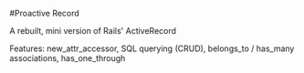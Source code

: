 #Proactive Record

A rebuilt, mini version of Rails' ActiveRecord

Features: new_attr_accessor, SQL querying (CRUD), belongs_to / has_many associations, has_one_through